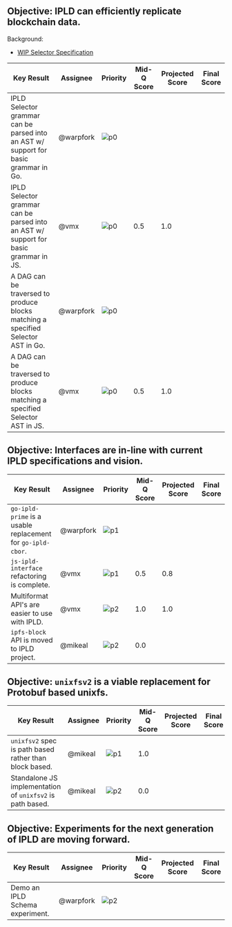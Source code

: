 ## Objective: IPLD can efficiently replicate blockchain data.

Background:

* [WIP Selector Specification](https://github.com/ipld/specs/pull/74/files)

| Key Result | Assignee | Priority | Mid-Q Score | Projected Score | Final Score |
| ---------- | -------- | -------- | ----------- | --------------- | ----------- |
| IPLD Selector grammar can be parsed into an AST w/ support for basic grammar in Go. | @warpfork | ![p0](https://ipfs.io/ipfs/QmV88khHDJEXi7wo6o972MZWY661R9PhrZW6dvpFP6jnMn/p0.svg) | | | |
| IPLD Selector grammar can be parsed into an AST w/ support for basic grammar in JS. | @vmx | ![p0](https://ipfs.io/ipfs/QmV88khHDJEXi7wo6o972MZWY661R9PhrZW6dvpFP6jnMn/p0.svg) | 0.5 | 1.0 | |
| A DAG can be traversed to produce blocks matching a specified Selector AST in Go. | @warpfork | ![p0](https://ipfs.io/ipfs/QmV88khHDJEXi7wo6o972MZWY661R9PhrZW6dvpFP6jnMn/p0.svg) | | | |
| A DAG can be traversed to produce blocks matching a specified Selector AST in JS. | @vmx | ![p0](https://ipfs.io/ipfs/QmV88khHDJEXi7wo6o972MZWY661R9PhrZW6dvpFP6jnMn/p0.svg) | 0.5 | 1.0 | |

## Objective: Interfaces are in-line with current IPLD specifications and vision.

| Key Result | Assignee | Priority | Mid-Q Score | Projected Score | Final Score |
| ---------- | -------- | -------- | ----------- | --------------- | ----------- |
| `go-ipld-prime` is a usable replacement for `go-ipld-cbor`. | @warpfork | ![p1](https://ipfs.io/ipfs/QmV88khHDJEXi7wo6o972MZWY661R9PhrZW6dvpFP6jnMn/p1.svg) | | | |
| `js-ipld-interface` refactoring is complete. | @vmx | ![p1](https://ipfs.io/ipfs/QmV88khHDJEXi7wo6o972MZWY661R9PhrZW6dvpFP6jnMn/p1.svg) | 0.5 | 0.8 | |
| Multiformat API's are easier to use with IPLD. | @vmx | ![p2](https://ipfs.io/ipfs/QmV88khHDJEXi7wo6o972MZWY661R9PhrZW6dvpFP6jnMn/p2.svg) | 1.0 | 1.0 | |
| `ipfs-block` API is moved to IPLD project.| @mikeal | ![p2](https://ipfs.io/ipfs/QmV88khHDJEXi7wo6o972MZWY661R9PhrZW6dvpFP6jnMn/p2.svg) | 0.0 | | |

## Objective: `unixfsv2` is a viable replacement for Protobuf based unixfs.

| Key Result | Assignee | Priority | Mid-Q Score | Projected Score | Final Score |
| ---------- | -------- | -------- | ----------- | --------------- | ----------- |
| `unixfsv2` spec is path based rather than block based.| @mikeal | ![p1](https://ipfs.io/ipfs/QmV88khHDJEXi7wo6o972MZWY661R9PhrZW6dvpFP6jnMn/p1.svg) | 1.0 | | |
| Standalone JS implementation of `unixfsv2` is path based.| @mikeal | ![p2](https://ipfs.io/ipfs/QmV88khHDJEXi7wo6o972MZWY661R9PhrZW6dvpFP6jnMn/p2.svg) | 0.0 | | |

## Objective: Experiments for the next generation of IPLD are moving forward.

| Key Result | Assignee | Priority | Mid-Q Score | Projected Score | Final Score |
| ---------- | -------- | -------- | ----------- | --------------- | ----------- |
| Demo an IPLD Schema experiment. | @warpfork | ![p2](https://ipfs.io/ipfs/QmV88khHDJEXi7wo6o972MZWY661R9PhrZW6dvpFP6jnMn/p2.svg) | | | |
